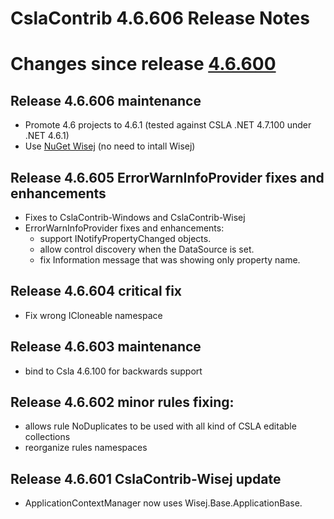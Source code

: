 # CslaContrib 4.6.606 Release Notes

# Changes since release [4.6.600](https://github.com/MarimerLLC/cslaforum/issues/416)


## Release 4.6.606 maintenance
- Promote 4.6 projects to 4.6.1 (tested against CSLA .NET 4.7.100 under .NET 4.6.1)
- Use [NuGet Wisej](https://www.nuget.org/packages/Wisej/) (no need to intall Wisej)

## Release 4.6.605 ErrorWarnInfoProvider fixes and enhancements
- Fixes to CslaContrib-Windows and CslaContrib-Wisej
- ErrorWarnInfoProvider fixes and enhancements:
  - support INotifyPropertyChanged objects.
  - allow control discovery when the DataSource is set.
  - fix Information message that was showing only property name.

## Release 4.6.604 critical fix
- Fix wrong ICloneable namespace

## Release 4.6.603 maintenance
- bind to Csla 4.6.100 for backwards support

## Release 4.6.602 minor rules fixing:
- allows rule NoDuplicates to be used with all kind of CSLA editable collections
- reorganize rules namespaces

## Release 4.6.601 CslaContrib-Wisej update
- ApplicationContextManager now uses Wisej.Base.ApplicationBase.